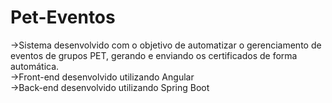 # Pet-Eventos

->Sistema desenvolvido com o objetivo de automatizar o gerenciamento de eventos de grupos PET, gerando e enviando os certificados de forma automática.
<br>
->Front-end desenvolvido utilizando Angular
<br>
->Back-end desenvolvido utilizando Spring Boot

